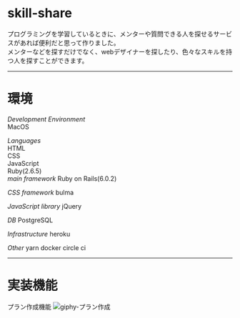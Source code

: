 # skill-share
プログラミングを学習しているときに、メンターや質問できる人を探せるサービスがあれば便利だと思って作りました。  
メンターなどを探すだけでなく、webデザイナーを探したり、色々なスキルを持つ人を探すことができます。
***
# 環境
_Development Environment_  
MacOS  

_Languages_  
HTML  
CSS  
JavaScript  
Ruby(2.6.5)  
_main framework_
Ruby on Rails(6.0.2)

_CSS framework_
bulma

_JavaScript library_
jQuery  

_DB_
PostgreSQL  

_Infrastructure_
heroku  

_Other_
yarn
docker
circle ci
***

# 実装機能
プラン作成機能
![giphy-プラン作成](https://user-images.githubusercontent.com/63545165/93014364-7f4b9180-f5eb-11ea-85e3-f59f95fd3199.gif)


